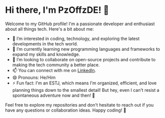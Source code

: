 # Hi there, I'm PzOffzDE! 👋

Welcome to my GitHub profile! I'm a passionate developer and enthusiast about all things tech. Here's a bit about me:

- 👀 I’m interested in coding, technology, and exploring the latest developments in the tech world.
- 🌱 I’m currently learning new programming languages and frameworks to expand my skills and knowledge.
- 💞️ I’m looking to collaborate on open-source projects and contribute to making the tech community a better place.
- 📫 You can connect with me on [LinkedIn](https://www.linkedin.com/in/mark-bohnen-419067291/).
- 😄 Pronouns: He/Him
- ⚡ Fun fact: I'm an ESTJ, which means I'm organized, efficient, and love planning things down to the smallest detail! But hey, even I can't resist a spontaneous adventure now and then! 🚀

Feel free to explore my repositories and don't hesitate to reach out if you have any questions or collaboration ideas. Happy coding! 🚀
